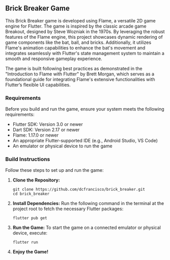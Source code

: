 ## Brick Breaker Game

This Brick Breaker game is developed using Flame, a versatile 2D game engine for Flutter. The game is inspired by the classic arcade game Breakout, designed by Steve Wozniak in the 1970s. By leveraging the robust features of the Flame engine, this project showcases dynamic rendering of game components like the bat, ball, and bricks. Additionally, it utilizes Flame's animation capabilities to enhance the bat's movement and integrates seamlessly with Flutter's state management system to maintain a smooth and responsive gameplay experience.

The game is built following best practices as demonstrated in the "Introduction to Flame with Flutter" by Brett Morgan, which serves as a foundational guide for integrating Flame's extensive functionalities with Flutter’s flexible UI capabilities.

### Requirements

Before you build and run the game, ensure your system meets the following requirements:

- Flutter SDK: Version 3.0 or newer
- Dart SDK: Version 2.17 or newer
- Flame: 1.17.0 or newer
- An appropriate Flutter-supported IDE (e.g., Android Studio, VS Code)
- An emulator or physical device to run the game

### Build Instructions

Follow these steps to set up and run the game:

1. **Clone the Repository:**
   ```
   git clone https://github.com/dcfrancisco/brick_breaker.git
   cd brick_breaker
   ```

2. **Install Dependencies:**
   Run the following command in the terminal at the project root to fetch the necessary Flutter packages:
   ```
   flutter pub get
   ```

3. **Run the Game:**
   To start the game on a connected emulator or physical device, execute:
   ```
   flutter run
   ```

4. **Enjoy the Game!**
